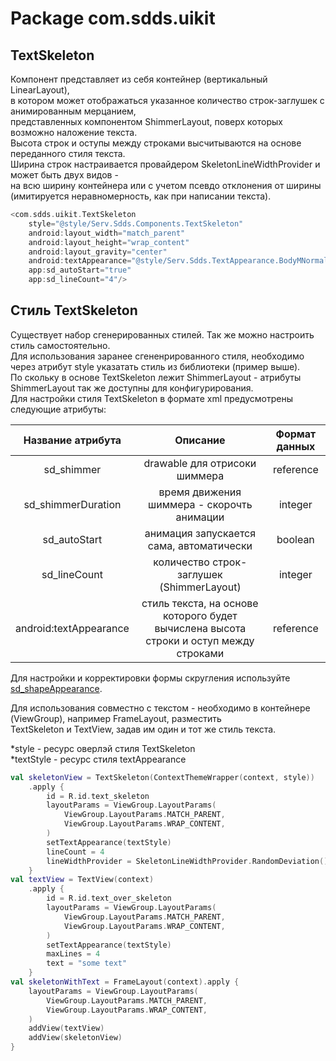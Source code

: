 # Package com.sdds.uikit

## TextSkeleton

Компонент представляет из себя контейнер (вертикальный LinearLayout),  
в котором может отображаться указанное количество строк-заглушек с анимированным мерцанием,  
представленных компонентом ShimmerLayout, поверх которых возможно наложение текста.  
Высота строк и оступы между строками высчитываются на основе переданного стиля текста.  
Ширина строк настраивается провайдером SkeletonLineWidthProvider и может быть двух видов -  
на всю ширину контейнера или с учетом псевдо отклонения от ширины (имитируется неравномерность, как при написании текста).

```kotlin
<com.sdds.uikit.TextSkeleton
    style="@style/Serv.Sdds.Components.TextSkeleton"
    android:layout_width="match_parent"
    android:layout_height="wrap_content"
    android:layout_gravity="center"
    android:textAppearance="@style/Serv.Sdds.TextAppearance.BodyMNormal"
    app:sd_autoStart="true"
    app:sd_lineCount="4"/>
```

## Стиль TextSkeleton

Существует набор сгенерированных стилей. Так же можно настроить стиль самостоятельно.  
Для использования заранее сгененрированного стиля, необходимо через атрибут style указатать стиль из библиотеки (пример выше).  
По скольку в основе TextSkeleton лежит ShimmerLayout - атрибуты ShimmerLayout так же доступны для конфигурирования.  
Для настройки стиля TextSkeleton в формате xml предусмотрены следующие атрибуты:

|Название атрибута|Описание|Формат данных|
|:-:|:-:|:-:|
|sd_shimmer|drawable для отрисоки шиммера|reference|
|sd_shimmerDuration|время движения шиммера - скорочть анимации|integer|
|sd_autoStart|анимация запускается сама, автоматически|boolean|
|sd_lineCount|количество строк-заглушек (ShimmerLayout)|integer|
|android:textAppearance|стиль текста, на основе которого будет вычислена высота строки и оступ между строками|reference|

Для настройки и корректировки формы скругления используйте [sd_shapeAppearance](./ShapeAppearance.md#sd_shapeappearance).  

Для использования совместно с текстом - необходимо в контейнере (ViewGroup), например FrameLayout, разместить  
TextSkeleton и TextView, задав им один и тот же стиль текста.  

*style - ресурс оверлэй стиля TextSkeleton  
*textStyle - ресурс стиля textAppearance

```kotlin
val skeletonView = TextSkeleton(ContextThemeWrapper(context, style))
    .apply {
        id = R.id.text_skeleton
        layoutParams = ViewGroup.LayoutParams(
            ViewGroup.LayoutParams.MATCH_PARENT,
            ViewGroup.LayoutParams.WRAP_CONTENT,
        )
        setTextAppearance(textStyle)
        lineCount = 4
        lineWidthProvider = SkeletonLineWidthProvider.RandomDeviation()
    }
val textView = TextView(context)
    .apply {
        id = R.id.text_over_skeleton
        layoutParams = ViewGroup.LayoutParams(
            ViewGroup.LayoutParams.MATCH_PARENT,
            ViewGroup.LayoutParams.WRAP_CONTENT,
        )
        setTextAppearance(textStyle)
        maxLines = 4
        text = "some text"
    }
val skeletonWithText = FrameLayout(context).apply {
    layoutParams = ViewGroup.LayoutParams(
        ViewGroup.LayoutParams.MATCH_PARENT,
        ViewGroup.LayoutParams.WRAP_CONTENT,
    )
    addView(textView)
    addView(skeletonView)
}
```
